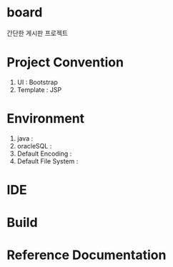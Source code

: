 # board
간단한 게시판 프로젝트

# Project Convention
1. UI : Bootstrap
2. Template : JSP

# Environment
1. java :
2. oracleSQL :
3. Default Encoding :
4. Default File System :

# IDE

# Build

# Reference Documentation
